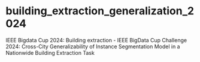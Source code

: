 # building_extraction_generalization_2024
IEEE Bigdata Cup 2024: Building extraction - IEEE BigData Cup Challenge 2024: Cross-City Generalizability of Instance Segmentation Model in a Nationwide Building Extraction Task

